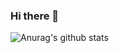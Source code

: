 ### Hi there 👋

![Anurag's github stats](https://github-readme-stats.vercel.app/api?username=reactboy&hide=contribs,prs,issues,stars&count_private=true)

<!--
**reactboy/reactboy** is a ✨ _special_ ✨ repository because its `README.md` (this file) appears on your GitHub profile.

Here are some ideas to get you started:

- 🔭 I’m currently working on ...
- 🌱 I’m currently learning ...
- 👯 I’m looking to collaborate on ...
- 🤔 I’m looking for help with ...
- 💬 Ask me about ...
- 📫 How to reach me: ...
- 😄 Pronouns: ...
- ⚡ Fun fact: ...
-->
